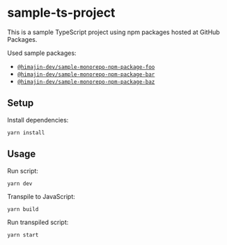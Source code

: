 # sample-ts-project

This is a sample TypeScript project using npm packages hosted at GitHub Packages.

Used sample packages:

- [`@himajin-dev/sample-monorepo-npm-package-foo`](https://github.com/orgs/himajin-dev/packages/npm/package/sample-monorepo-npm-package-foo)
- [`@himajin-dev/sample-monorepo-npm-package-bar`](https://github.com/orgs/himajin-dev/packages/npm/package/sample-monorepo-npm-package-bar)
- [`@himajin-dev/sample-monorepo-npm-package-baz`](https://github.com/orgs/himajin-dev/packages/npm/package/sample-monorepo-npm-package-baz)

## Setup

Install dependencies:

```
yarn install
```

## Usage

Run script:

```
yarn dev
```

Transpile to JavaScript:

```
yarn build
```

Run transpiled script:

```
yarn start
```
